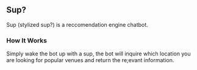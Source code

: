 ## Sup?

Sup (stylized sup?) is a reccomendation engine chatbot.

### How It Works

Simply wake the bot up with a sup, the bot will inquire which location you are looking for popular venues and return the re;evant information.

```STACK
